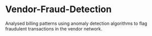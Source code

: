 # Vendor-Fraud-Detection
Analysed billing patterns using anomaly detection algorithms to flag fraudulent transactions in the vendor network.
